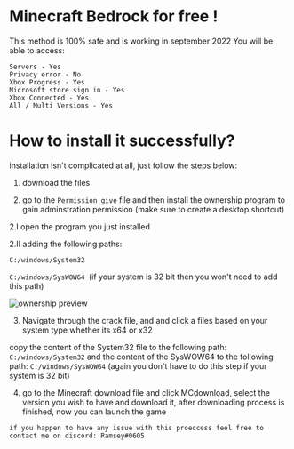 # Minecraft Bedrock for free !
This method is 100% safe and is working in september 2022
You will be able to access:
```
Servers - Yes
Privacy error - No
Xbox Progress - Yes
Microsoft store sign in - Yes
Xbox Connected - Yes
All / Multi Versions - Yes
```

# How to install it successfully?

installation isn't complicated at all, just follow the steps below:

1. download the files 

2. go to the `Permission give` file and then install the ownership program to gain adminstration permission (make sure to create a desktop shortcut)

2.I open the program you just installed

2.II adding the following paths:

`C:/windows/System32 `

`C:/windows/SysWOW64 `(if your system is 32 bit then you won't need to add this path)

![ownership preview](https://cdn.discordapp.com/attachments/1007798294073835562/1021079928806047884/ownership_preview.png)

3. Navigate through the crack file, and and click a files based on your system type whether its x64 or x32


copy the content of the System32 file to the following path: `C:/windows/System32`
and the content of the SysWOW64 to the following path: `C:/windows/SysWOW64` (again you don't have to do this step if your system is 32 bit)


4. go to the Minecraft download file and click MCdownload, select the version you wish to have and download it, after downloading process is finished, now you can launch the game



```if you happen to have any issue with this proeccess feel free to contact me on discord: Ramsey#0605 ``` 





